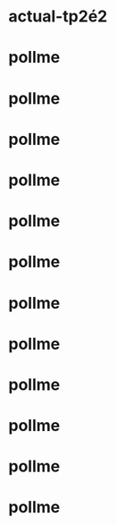 # actual-tp2é2
# pollme
# pollme
# pollme
# pollme
# pollme
# pollme
# pollme
# pollme
# pollme
# pollme
# pollme
# pollme
